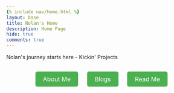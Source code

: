 ```yaml
---
{% include nav/home.html %}
layout: base
title: Nolan's Home 
description: Home Page
hide: true
comments: true
---
```


Nolan's journey starts here - Kickin' Projects

<style>
  /* Change background color to light grey */
   {
      background-color: #f0f0f0; /* Light grey background */
  }

  /* Style for shortcut buttons */
  .button-container {
      text-align: center;
      margin: 20px 0;
  }
  
  .shortcut-btn {
      background-color: #4CAF50; /* Green button */
      color: white;
      padding: 10px 20px;
      border: none;
      border-radius: 5px;
      text-decoration: none;
      font-size: 16px;
      margin: 10px;
      display: inline-block;
      cursor: pointer;
  }
  
  .shortcut-btn:hover {
      background-color: #45a049; /* Darker green on hover */
  }
</style>

<!-- Add shortcut buttons -->
<div class="button-container">
  <a href="about/" class="shortcut-btn">About Me</a>
  <a href="blogs/" class="shortcut-btn">Blogs</a>
  <a href="README4YML.html/" class="shortcut-btn">Read Me</a>
</div>


<script src="https://utteranc.es/client.js"
        repo="[ENTER REPO HERE]"
        issue-term="pathname"
        theme="github-dark"
        crossorigin="anonymous"
        async>
</script>






